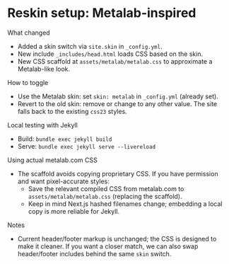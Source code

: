 Reskin setup: Metalab-inspired
================================

What changed
- Added a skin switch via `site.skin` in `_config.yml`.
- New include `_includes/head.html` loads CSS based on the skin.
- New CSS scaffold at `assets/metalab/metalab.css` to approximate a Metalab-like look.

How to toggle
- Use the Metalab skin: set `skin: metalab` in `_config.yml` (already set).
- Revert to the old skin: remove or change to any other value. The site falls back to the existing `css23` styles.

Local testing with Jekyll
- Build: `bundle exec jekyll build`
- Serve: `bundle exec jekyll serve --livereload`

Using actual metalab.com CSS
- The scaffold avoids copying proprietary CSS. If you have permission and want pixel-accurate styles:
  - Save the relevant compiled CSS from metalab.com to `assets/metalab/metalab.css` (replacing the scaffold).
  - Keep in mind Next.js hashed filenames change; embedding a local copy is more reliable for Jekyll.

Notes
- Current header/footer markup is unchanged; the CSS is designed to make it cleaner. If you want a closer match, we can also swap header/footer includes behind the same `skin` switch.

